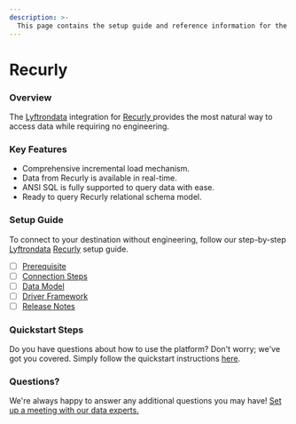 ```yaml
---
description: >-
  This page contains the setup guide and reference information for the Recurly source connector.
---
```


# Recurly

### Overview

The [Lyftrondata](https://www.lyftrondata.com/) integration for [Recurly](https://www.lyftrondata.com/integration/recurly/)[ ](https://www.lyftrondata.com/integration/recurly/)provides the most natural way to access data while requiring no engineering.

### Key Features

* Comprehensive incremental load mechanism.
* Data from Recurly is available in real-time.&#x20;
* ANSI SQL is fully supported to query data with ease.
* Ready to query Recurly relational schema model.

### Setup Guide

To connect to your destination without engineering, follow our step-by-step [Lyftrondata](https://www.lyftrondata.com/)  [Recurly](https://www.lyftrondata.com/integration/recurly/) setup guide.

* [ ] [Prerequisite](../../finance-analytics/recurly/prerequisite.md)
* [ ] [Connection Steps](../../finance-analytics/recurly/connection-steps.md)
* [ ] [Data Model](../../finance-analytics/recurly/data-model/)
* [ ] [Driver Framework](../../finance-analytics/recurly/driver-framework/)
* [ ] [Release Notes](../../finance-analytics/recurly/release-notes.md)

### Quickstart Steps

Do you have questions about how to use the platform? Don't worry; we've got you covered. Simply follow the quickstart instructions [here](../../../quickstart-steps.md).

### Questions? <a href="#questions" id="questions"></a>

We're always happy to answer any additional questions you may have! [Set up a meeting with our data experts.](https://www.lyftrondata.com/book-a-meeting/)

